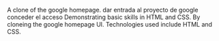 A clone of the google homepage.
dar entrada al proyecto de google 
conceder el acceso 
Demonstrating basic skills in HTML and CSS. By cloneing the google homepage
UI. Technologies used include HTML and CSS.
